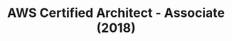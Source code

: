 ---
title: AWS Certified Architect - Associate (2018)
organization: Amazon transcript
organizationUrl: https://www.certmetrics.com/amazon/public/transcript.aspx?transcript=2R261HTKK144QV9V
start: 2018-09-25
end: 2024-09-23
---